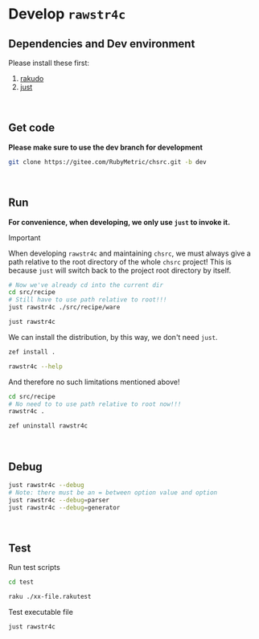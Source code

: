 <!-- -----------------------------------------------------------
 ! SPDX-License-Identifier: GFDL-1.3-or-later
 ! -------------------------------------------------------------
 ! Doc Type      : Markdown
 ! Doc Name      : 01-Develop.md
 ! Doc Authors   : Aoran Zeng <ccmywish@qq.com>
 ! Contributors  :  Nul None  <nul@none.org>
 !               |
 ! Created On    : <2025-07-21>
 ! Last Modified : <2025-07-21>
 ! ---------------------------------------------------------- -->

# Develop `rawstr4c`

## Dependencies and Dev environment

Please install these first:

  1. [rakudo]
  2. [just]

<br>



## Get code

**Please make sure to use the dev branch for development**

```bash
git clone https://gitee.com/RubyMetric/chsrc.git -b dev
```

<br>



## Run

**For convenience, when developing, we only use `just` to invoke it.**

> [!IMPORTANT]
> When developing `rawstr4c` and maintaining `chsrc`,
> we must always give a path relative to the root directory of the whole `chsrc` project!
> This is because `just` will switch back to the project root directory by itself.

```bash
# Now we've already cd into the current dir
cd src/recipe
# Still have to use path relative to root!!!
just rawstr4c ./src/recipe/ware
```

```bash
just rawstr4c
```

We can install the distribution, by this way, we don't need `just`.

```bash
zef install .

rawstr4c --help
```

And therefore no such limitations mentioned above!

```bash
cd src/recipe
# No need to to use path relative to root now!!!
rawstr4c .
```

```bash
zef uninstall rawstr4c
```

<br>



## Debug

```bash
just rawstr4c --debug
# Note: there must be an = between option value and option
just rawstr4c --debug=parser
just rawstr4c --debug=generator
```

<br>



## Test

Run test scripts

```bash
cd test

raku ./xx-file.rakutest
```

Test executable file

```bash
just rawstr4c
```

<br>



[rakudo]: https://rakudo.org/
[just]: https://github.com/casey/just
